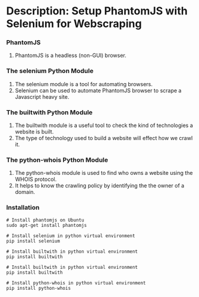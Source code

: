 # Description: Setup PhantomJS with Selenium for Webscraping

### PhantomJS 
1. PhantomJS is a headless (non-GUI) browser.

### The selenium Python Module
1. The selenium module is a tool for automating browsers.
2. Selenium can be used to automate PhantomJS browser to scrape a Javascript heavy site. 

### The builtwith Python Module
1. The builtwith module is a useful tool to check the kind of technologies a website is built.
2. The type of technology used to build a website will effect how we crawl it. 

### The python-whois Python Module
1. The python-whois module is used to find who owns a website using the WHOIS protocol.
2. It helps to know the crawling policy by identifying the the owner of a domain.

### Installation
    # Install phantomjs on Ubuntu
    sudo apt-get install phantomjs
    
    # Install selenium in python virtual environment
    pip install selenium

    # Install builtwith in python virtual environment
    pip install builtwith
    
    # Install builtwith in python virtual environment
    pip install builtwith
    
    # Install python-whois in python virtual environment
    pip install python-whois
    
    